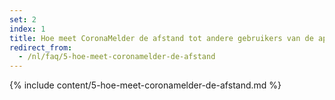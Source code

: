 ```yaml
---
set: 2
index: 1
title: Hoe meet CoronaMelder de afstand tot andere gebruikers van de app?
redirect_from: 
  - /nl/faq/5-hoe-meet-coronamelder-de-afstand
---
```

{% include content/5-hoe-meet-coronamelder-de-afstand.md %}
